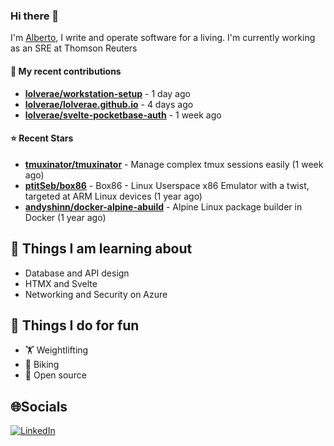 ### Hi there 👋

I'm [Alberto](https://albertolvera.com), I write and operate software for a living. I'm currently working as an SRE at Thomson Reuters

#### 🚀 My recent contributions
- **[lolverae/workstation-setup](https://github.com/lolverae/workstation-setup)** - 1 day ago
- **[lolverae/lolverae.github.io](https://github.com/lolverae/lolverae.github.io)** - 4 days ago
- **[lolverae/svelte-pocketbase-auth](https://github.com/lolverae/svelte-pocketbase-auth)** - 1 week ago

#### ⭐ Recent Stars
- **[tmuxinator/tmuxinator](https://github.com/tmuxinator/tmuxinator)** - Manage complex tmux sessions easily (1 week ago)
- **[ptitSeb/box86](https://github.com/ptitSeb/box86)** - Box86 - Linux Userspace x86 Emulator with a twist, targeted at ARM Linux devices (1 year ago)
- **[andyshinn/docker-alpine-abuild](https://github.com/andyshinn/docker-alpine-abuild)** - Alpine Linux package builder in Docker (1 year ago)

## 📖 Things I am learning about

- Database and API design
- HTMX and Svelte
- Networking and Security on Azure

## 💪 Things I do for fun

- 🏋 Weightlifting
- 🚴 Biking
- 🤼 Open source

## 🌐Socials
[![LinkedIn](https://img.shields.io/badge/LinkedIn-%230077B5.svg?logo=linkedin&logoColor=white)](https://www.linkedin.com/in/luis-alberto-olvera/)
